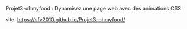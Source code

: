 Projet3-ohmyfood : 
Dynamisez une page web avec des animations CSS

site: https://sfv2010.github.io/Projet3-ohmyfood/
